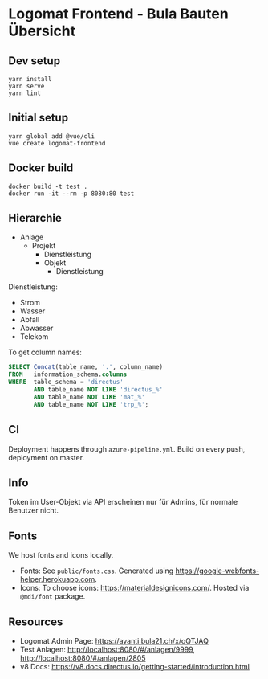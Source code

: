 # Logomat Frontend - Bula Bauten Übersicht

## Dev setup

    yarn install
    yarn serve
    yarn lint

## Initial setup

    yarn global add @vue/cli
    vue create logomat-frontend

## Docker build

    docker build -t test .
    docker run -it --rm -p 8080:80 test

## Hierarchie

* Anlage
  * Projekt
    * Dienstleistung
    * Objekt
      * Dienstleistung

Dienstleistung:
* Strom
* Wasser
* Abfall
* Abwasser
* Telekom

To get column names:

```sql
SELECT Concat(table_name, '.', column_name)
FROM   information_schema.columns
WHERE  table_schema = 'directus'
       AND table_name NOT LIKE 'directus_%'
       AND table_name NOT LIKE 'mat_%'
       AND table_name NOT LIKE 'trp_%';
```

## CI

Deployment happens through `azure-pipeline.yml`.
Build on every push, deployment on master.

## Info

Token im User-Objekt via API erscheinen nur für Admins, für normale Benutzer nicht.

## Fonts

We host fonts and icons locally.

* Fonts: See `public/fonts.css`. Generated using <https://google-webfonts-helper.herokuapp.com>.
* Icons: To choose icons: <https://materialdesignicons.com/>. Hosted via `@mdi/font` package.

## Resources

* Logomat Admin Page: <https://avanti.bula21.ch/x/oQTJAQ>
* Test Anlagen: <http://localhost:8080/#/anlagen/9999>, <http://localhost:8080/#/anlagen/2805>
* v8 Docs: <https://v8.docs.directus.io/getting-started/introduction.html>
